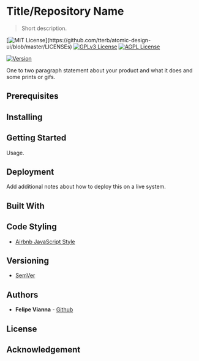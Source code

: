 # Title/Repository Name
> Short description.

[![MIT License](https://img.shields.io/apm/l/atomic-design-ui.svg?)](https://github.com/tterb/atomic-design-ui/blob/master/LICENSEs)
[![GPLv3 License](https://img.shields.io/badge/License-GPL%20v3-yellow.svg)](https://opensource.org/licenses/)
[![AGPL License](https://img.shields.io/badge/license-AGPL-blue.svg)](http://www.gnu.org/licenses/agpl-3.0)  

[![Version](https://badge.fury.io/gh/tterb%2FHyde.svg)](https://badge.fury.io/gh/tterb%2FHyde)

One to two paragraph statement about your product and what it does and some prints or gifs.

## Prerequisites

## Installing

## Getting Started

Usage.

## Deployment

Add additional notes about how to deploy this on a live system.

## Built With

## Code Styling

- [Airbnb JavaScript Style](https://github.com/airbnb/javascript)

## Versioning

- [SemVer](http://semver.org/)

## Authors

- **Felipe Vianna** - [Github](https://github.com/felipesvianna)

## License

## Acknowledgement
